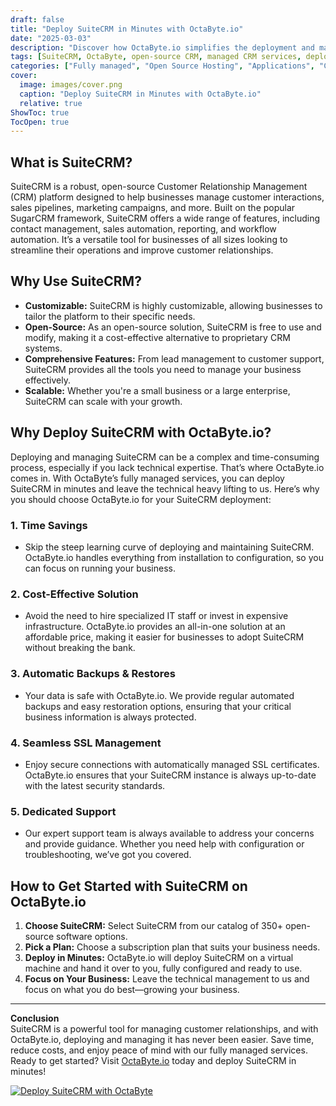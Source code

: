 ```yaml
---
draft: false
title: "Deploy SuiteCRM in Minutes with OctaByte.io"
date: "2025-03-03"
description: "Discover how OctaByte.io simplifies the deployment and management of SuiteCRM, a powerful open-source CRM solution. Save time, reduce costs, and enjoy seamless technical support with OctaByte's fully managed services."
tags: [SuiteCRM, OctaByte, open-source CRM, managed CRM services, deploy SuiteCRM, SuiteCRM hosting, SuiteCRM deployment, SuiteCRM benefits, OctaByte SuiteCRM, SuiteCRM support]
categories: ["Fully managed", "Open Source Hosting", "Applications", "Crm Erp", "SuiteCRM"]
cover:
  image: images/cover.png
  caption: "Deploy SuiteCRM in Minutes with OctaByte.io"
  relative: true
ShowToc: true
TocOpen: true
---
```



## What is SuiteCRM?

SuiteCRM is a robust, open-source Customer Relationship Management (CRM) platform designed to help businesses manage customer interactions, sales pipelines, marketing campaigns, and more. Built on the popular SugarCRM framework, SuiteCRM offers a wide range of features, including contact management, sales automation, reporting, and workflow automation. It’s a versatile tool for businesses of all sizes looking to streamline their operations and improve customer relationships.

## Why Use SuiteCRM?

- **Customizable:** SuiteCRM is highly customizable, allowing businesses to tailor the platform to their specific needs.
- **Open-Source:** As an open-source solution, SuiteCRM is free to use and modify, making it a cost-effective alternative to proprietary CRM systems.
- **Comprehensive Features:** From lead management to customer support, SuiteCRM provides all the tools you need to manage your business effectively.
- **Scalable:** Whether you're a small business or a large enterprise, SuiteCRM can scale with your growth.

## Why Deploy SuiteCRM with OctaByte.io?

Deploying and managing SuiteCRM can be a complex and time-consuming process, especially if you lack technical expertise. That’s where OctaByte.io comes in. With OctaByte’s fully managed services, you can deploy SuiteCRM in minutes and leave the technical heavy lifting to us. Here’s why you should choose OctaByte.io for your SuiteCRM deployment:

### 1. **Time Savings**
   - Skip the steep learning curve of deploying and maintaining SuiteCRM. OctaByte.io handles everything from installation to configuration, so you can focus on running your business.

### 2. **Cost-Effective Solution**
   - Avoid the need to hire specialized IT staff or invest in expensive infrastructure. OctaByte.io provides an all-in-one solution at an affordable price, making it easier for businesses to adopt SuiteCRM without breaking the bank.

### 3. **Automatic Backups & Restores**
   - Your data is safe with OctaByte.io. We provide regular automated backups and easy restoration options, ensuring that your critical business information is always protected.

### 4. **Seamless SSL Management**
   - Enjoy secure connections with automatically managed SSL certificates. OctaByte.io ensures that your SuiteCRM instance is always up-to-date with the latest security standards.

### 5. **Dedicated Support**
   - Our expert support team is always available to address your concerns and provide guidance. Whether you need help with configuration or troubleshooting, we’ve got you covered.

## How to Get Started with SuiteCRM on OctaByte.io

1. **Choose SuiteCRM:** Select SuiteCRM from our catalog of 350+ open-source software options.
2. **Pick a Plan:** Choose a subscription plan that suits your business needs.
3. **Deploy in Minutes:** OctaByte.io will deploy SuiteCRM on a virtual machine and hand it over to you, fully configured and ready to use.
4. **Focus on Your Business:** Leave the technical management to us and focus on what you do best—growing your business.

---

**Conclusion**  
SuiteCRM is a powerful tool for managing customer relationships, and with OctaByte.io, deploying and managing it has never been easier. Save time, reduce costs, and enjoy peace of mind with our fully managed services. Ready to get started? Visit [OctaByte.io](https://octabyte.io) today and deploy SuiteCRM in minutes!

[![Deploy SuiteCRM with OctaByte](/images/deploy-on-octabyte.png)](https://octabyte.io/fully-managed-open-source-services/applications/crm-erp/suitecrm)